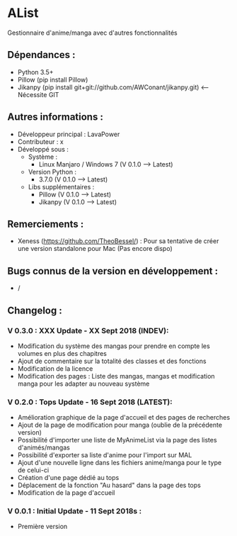# AList
Gestionnaire d'anime/manga avec d'autres fonctionnalités

## Dépendances :
- Python 3.5+
- Pillow (pip install Pillow)
- Jikanpy (pip install git+git://github.com/AWConant/jikanpy.git) <-- Nécessite GIT

## Autres informations :
- Développeur principal : LavaPower
- Contributeur : x
- Développé sous :
  - Système :
    - Linux Manjaro / Windows 7 (V 0.1.0 --> Latest)
  - Version Python :
    - 3.7.0 (V 0.1.0 --> Latest)
  - Libs supplémentaires :
    - Pillow (V 0.1.0 --> Latest)
    - Jikanpy (V 0.1.0 --> Latest)

## Remerciements :
- Xeness (https://github.com/TheoBessel/) : Pour sa tentative de créer une version standalone pour Mac (Pas encore dispo)

## Bugs connus de la version en développement :
- /

## Changelog : 

### V 0.3.0 : XXX Update - XX Sept 2018 (INDEV):
- Modification du système des mangas pour prendre en compte les volumes en plus des chapitres
- Ajout de commentaire sur la totalité des classes et des fonctions
- Modification de la licence
- Modification des pages : Liste des mangas, mangas et modification manga pour les adapter au nouveau système

### V 0.2.0 : Tops Update - 16 Sept 2018 (LATEST):
- Amélioration graphique de la page d'accueil et des pages de recherches
- Ajout de la page de modification pour manga (oublie de la précédente version)
- Possibilité d'importer une liste de MyAnimeList via la page des listes d'animés/mangas
- Possibilité d'exporter sa liste d'anime pour l'import sur MAL
- Ajout d'une nouvelle ligne dans les fichiers anime/manga pour le type de celui-ci
- Création d'une page dédié au tops
- Déplacement de la fonction "Au hasard" dans la page des tops
- Modification de la page d'accueil

### V 0.0.1 : Initial Update - 11 Sept 2018s :
- Première version
